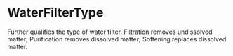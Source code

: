 WaterFilterType
===============

Further qualifies the type of water filter. Filtration removes undissolved matter; Purification removes dissolved matter; Softening replaces dissolved matter.
